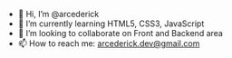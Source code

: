 - 👋 Hi, I’m @arcederick
- 🌱 I’m currently learning HTML5, CSS3, JavaScript
- 💞️ I’m looking to collaborate on Front and Backend area 
- 📫 How to reach me: arcederick.dev@gmail.com


<!---
arcederick/arcederick is a ✨ special ✨ repository because its `README.md` (this file) appears on your GitHub profile.
You can click the Preview link to take a look at your changes.
--->
